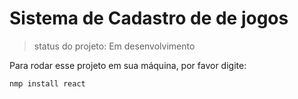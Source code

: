 <h1>Sistema de Cadastro de de jogos</h1>

>status do projeto: Em desenvolvimento

Para rodar esse projeto em sua máquina, por favor digite:

```
nmp install react
```
